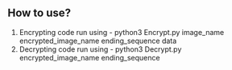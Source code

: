 ## How to use?
1. Encrypting code  run using - python3 Encrypt.py image_name encrypted_image_name ending_sequence data
2. Decrypting code  run using - python3 Decrypt.py encrypted_image_name ending_sequence
